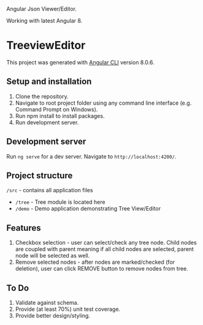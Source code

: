 Angular Json Viewer/Editor.

Working with latest Angular 8.

# TreeviewEditor

This project was generated with [Angular CLI](https://github.com/angular/angular-cli) version 8.0.6.

## Setup and installation

1. Clone the repository.
2. Navigate to root project folder using any command line interface (e.g. Command Prompt on Windows).
3. Run npm install to install packages.
3. Run development server.

## Development server

Run `ng serve` for a dev server. Navigate to `http://localhost:4200/`.

## Project structure
`/src` - contains all application files
  - `/tree` - Tree module is located here
  - `/demo` - Demo application demonstrating Tree View/Editor

## Features
1. Checkbox selection - user can select/check any tree node. Child nodes are coupled with parent meaning if all child nodes are selected,   parent node will be selected as well. 
2. Remove selected nodes - after nodes are marked/checked (for deletion), user can click REMOVE button to remove nodes from tree.

## To Do
1. Validate against schema.
3. Provide (at least 70%) unit test coverage.
2. Provide better design/styling.
